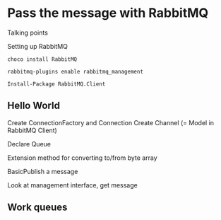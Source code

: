 Pass the message with RabbitMQ
==============================
Talking points

Setting up RabbitMQ

	choco install RabbitMQ

	rabbitmq-plugins enable rabbitmq_management

	Install-Package RabbitMQ.Client


Hello World
-----------
Create ConnectionFactory and Connection
Create Channel (= Model in RabbitMQ Client)

Declare Queue

Extension method for converting to/from byte array

BasicPublish a message

Look at management interface, get message


Work queues
-----------
